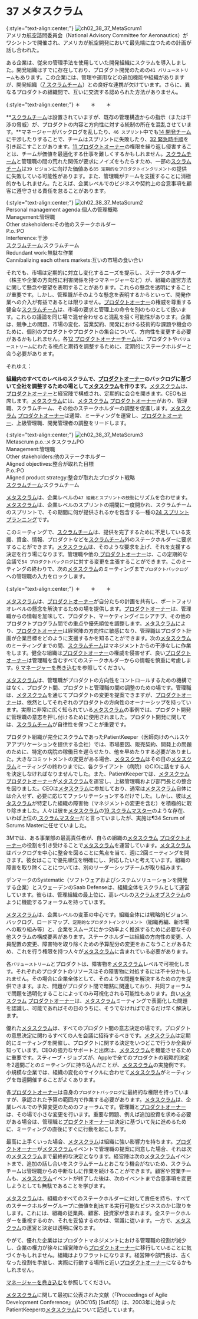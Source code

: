 # 37 メタスクラム

{:style="text-align:center;"}
![ch02_38_37_MetaScrum1](Images/ch02_38_37_MetaScrum1.png)<br>
アメリカ航空諮問委員会（National Advisory Committee for Aeronautics）がワシントンで開催され、アメリカが航空開発において最先端に立つための計画が話し合われた。

ある企業は、従来の管理手法を使用していた開発組織にスクラムを導入しました。開発組織はすでに存在しており、プロダクト開発のための`41 バリューストリーム`もあります。この企業には、管理や運用などの追加機能や組織がありますが、開発組織（[7 スクラムチーム](ch02_07_7_Scrum_Team.md)）との良好な連携が欠けています。さらに、異なるプロダクトの組織間で、互いに交流する認められた方法がありません。

{:style="text-align:center;"}
＊　　＊　　＊

**[スクラムチーム](ch02_07_7_Scrum_Team.md)は設置されていますが、既存の管理構造からの指示（または干渉の脅威）が、プロダクトの内容と方向性に対する統制の所在を混乱させています。**マネージャーがバックログを乱したり、`46 スプリント`​中でも[14 開発チーム](ch02_14_14_Development_Team.md)に干渉したりすることで、チームはスプリントに失敗したり、[32 緊急時手順](ch02_33_32_Emergency_Procedure.md)を引き起こすことがあります。[11 プロダクトオーナー](ch02_11_11_Product_Owner.md)​の権限を繰り返し侵害することは、チームが価値を最適化する仕事を難しくするかもしれません。[スクラムチーム](ch02_07_7_Scrum_Team.md)と管理職の間の荒れた関係が要求にノイズをもたらすため、一部の[スクラムチーム](ch02_07_7_Scrum_Team.md)は`39 ビジョン`​に向けた価値ある`85 定期的なプロダクトインクリメント`の提供に失敗している可能性があります。また、管理職がチームを支援することに消極的かもしれません。たとえば、企業レベルでのビジネスや契約上の合意事項を顧客に遵守させる責任を怠ることがあります。

{:style="text-align:center;"}
![ch02_38_37_MetaScrum2](Images/ch02_38_37_MetaScrum2.png)<br>
Personal management agenda:個人の管理概略<br>Management:管理職<br>Other stakeholders:その他のステークホルダー<br>P.o.:PO<br>Interference:干渉[<br>スクラムチーム](ch02_07_7_Scrum_Team.md):スクラムチーム<br>Redundant work:無駄な作業<br>Cannibalizing each others markets:互いの市場の食い合い

それでも、市場は定期的に対立し変化するニーズを提示し、ステークホルダー（株主や企業の方向性に利害関係を持つマネージャーなど）が、組織の運営方法に関して懸念や要望を表明することがあります。これらの懸念を透明にすることが重要です。しかし、管理職がそのような懸念を表明するからといって、開発作業への介入が有益であるとは限りません。[プロダクトオーナー](ch02_11_11_Product_Owner.md)の権威を尊重する健全な[スクラムチーム](ch02_07_7_Scrum_Team.md)は、市場の要求と管理上の命令を別のものとして扱います。これらの議論を同じ場で混ぜ合わせると混乱を招く可能性があります。企業は、競争上の問題、市場の変化、営業契約、開発における技術的な課題や機会のために、個別のプロダクトやプロダクトの集合について、方向性を変更する必要があるかもしれません。各​[12 プロダクトオーナーチーム](ch02_12_12_Product_Owner_Team.md)は、プロダクトや`バリューストリーム`にわたる視点と期待を調整するために、定期的にステークホルダーと会う必要があります。

それゆえ：

**組織内のすべてのレベルのスクラムで、[プロダクトオーナー](ch02_11_11_Product_Owner.md)のバックログに基づいて全社を調整するための場として[メタスクラム](ch02_38_37_MetaScrum.md)を作ります。**[メタスクラム](ch02_38_37_MetaScrum.md)は、[プロダクトオーナー](ch02_11_11_Product_Owner.md)と経営陣で構成され、定期的に会合を開きます。CEOも出席します。[メタスクラム](ch02_38_37_MetaScrum.md)には、[メタスクラム](ch02_38_37_MetaScrum.md) [プロダクトオーナー](ch02_11_11_Product_Owner.md)がおり、管理職、スクラムチーム、その他のステークホルダーの調整を促進します。[メタスクラム](ch02_38_37_MetaScrum.md) [プロダクトオーナー](ch02_11_11_Product_Owner.md)は通常、ミーティングを運営し、[プロダクトオーナー](ch02_11_11_Product_Owner.md)、上級管理職、開発管理者の調整をリードします。

{:style="text-align:center;"}
![ch02_38_37_MetaScrum3](Images/ch02_38_37_MetaScrum3.png)<br>
Metascrum p.o.:メタスクラムPO<br>Management:管理職<br>Other stakeholders:他のステークホルダー<br>Aligned objectives:整合が取れた目標<br>P.o.:PO<br>Aligned product strategy:整合が取れたプロダクト戦略[<br>スクラムチーム](ch02_07_7_Scrum_Team.md):スクラムチーム

[メタスクラム](ch02_38_37_MetaScrum.md)は、企業レベルの`47 組織とスプリントの鼓動`にリズムを合わせます。[メタスクラム](ch02_38_37_MetaScrum.md)は、企業レベルのスプリントの期間に一度開かれ、スクラムチームのスプリントで、その期間に何が提供されるかを包含する一種の[24 スプリントプランニング](ch02_25_24_Sprint_Planning.md)です。

このミーティングで、[スクラムチーム](ch02_07_7_Scrum_Team.md)は、提供を完了するために不足している支援、資金、情報、プロダクトなどを[スクラムチーム](ch02_07_7_Scrum_Team.md)外のステークホルダーに要求することができます。[メタスクラム](ch02_38_37_MetaScrum.md)は、そのような要求を上げ、それを支援する決定を行う場になります。管理職や他の[ プロダクトオーナー](ch02_11_11_Product_Owner.md)は、この定期的な会議で`54 プロダクトバックログ`に対する変更を主張することができます。このミーティングの終わりで、次の[メタスクラム](ch02_38_37_MetaScrum.md)のミーティングまで`プロダクトバックログ`への管理職の入力をロックします。

{:style="text-align:center;"}
＊　　＊　　＊

[メタスクラム](ch02_38_37_MetaScrum.md)は、[プロダクトオーナー](ch02_11_11_Product_Owner.md)が自分たちの計画を共有し、ポートフォリオレベルの懸念を解決するための場を提供します。[プロダクトオーナー](ch02_11_11_Product_Owner.md)は、管理職からの情報を加味して、プロダクト、マーケティングイニシアチブ、その他のプロダクトプログラム間での重点や優先順位を調整します。[メタスクラム](ch02_38_37_MetaScrum.md)により、[プロダクトオーナー](ch02_11_11_Product_Owner.md)は経営陣の方向性に敏感になり、管理職はプロダクト計画が企業目標をどのように支援するかを知ることができます。次の[メタスクラム](ch02_38_37_MetaScrum.md)のミーティングまでの間、[スクラムチーム](ch02_07_7_Scrum_Team.md)はマネジメントからの干渉なしに作業をします。健全な組織は[プロダクトオーナー](ch02_11_11_Product_Owner.md)の権威を侵害せず、良い[プロダクトオーナー](ch02_11_11_Product_Owner.md)は管理職を含むすべてのステークホルダーからの情報を慎重に考慮します。[6 マネージャーを巻き込む](ch02_06_6_Involve_the_Managers.md)を参照してください。

[メタスクラム](ch02_38_37_MetaScrum.md)は、管理職がプロダクトの方向性をコントロールするための機構ではなく、プロダクト間、プロダクトと管理職の間の調整のための場です。管理職は、[メタスクラム](ch02_38_37_MetaScrum.md)を通じてプロダクトの変更を提案できますが、[プロダクトオーナー](ch02_11_11_Product_Owner.md)は、依然としてそれぞれのプロダクトの方向性のオーナーシップを持っています。実際に非常に広く知られている[メタスクラム](ch02_38_37_MetaScrum.md)の事例では、プロダクト開発に管理職の意志を押し付けるために使用されました。プロダクト開発に関しては、[スクラムチーム](ch02_07_7_Scrum_Team.md)が自律性を保つことが重要です。

プロダクト組織が完全にスクラムであったPatientKeeper（医師向けのヘルスケアアプリケーションを提供する会社）では、市場要因、販売契約、開発上の問題のために、特定の病院の稼働日を遅らせたり、他を早めたりする必要がありました。大きなコミットメントの変更がある場合、[メタスクラム](ch02_38_37_MetaScrum.md)はその日の[メタスクラム](ch02_38_37_MetaScrum.md)ミーティングの終わりまでに、各クライアント（病院）のCIOに話をする人を決定しなければなりませんでした。また、PatientKeeperでは、[メタスクラム](ch02_38_37_MetaScrum.md) [プロダクトオーナー](ch02_11_11_Product_Owner.md)が[メタスクラム](ch02_38_37_MetaScrum.md)を運営し、上級管理職および部門長との整合を図りました。CEOは[メタスクラム](ch02_38_37_MetaScrum.md)に参加しており、通常は[メタスクラム](ch02_38_37_MetaScrum.md)自体には介入せず、必要に応じてファシリテーションするだけでした。しかし、彼は[メタスクラム](ch02_38_37_MetaScrum.md)が特定した組織の障害物（マネジメントの変更を含む）を積極的に取り除きました。人々は彼を[メタスクラム](ch02_38_37_MetaScrum.md)の[19 スクラムマスター](ch02_20_19_ScrumMaster.md)のような存在、いわば上位の[ スクラムマスター](ch02_20_19_ScrumMaster.md)だと言っていましたが、実施は¶34 Scrum of Scrums Masterに任せていました。

3Mでは、ある事業部の最高責任者が、自らの組織の[メタスクラム](ch02_38_37_MetaScrum.md) [プロダクトオーナー](ch02_11_11_Product_Owner.md)の役割を引き受けることで[メタスクラム](ch02_38_37_MetaScrum.md)を運営しています。[メタスクラム](ch02_38_37_MetaScrum.md)はバックログを中心に整合を図ることに焦点を当て、週に2回ミーティングを開きます。彼女はここで優先順位を明確にし、対応したいと考えています。組織の障害を取り除くことについては、別のリーダーシップチームが取り組みます。

デンマークのSystematic（ソフトウェアおよびシステムソリューションを開発する企業）とスウェーデンのSaab Defenseは、組織全体をスクラムとして運営しています。彼らは、管理組織の最上位に、高レベルの[スクラムオブスクラム](ch02_35_34_Scrum_of_Scrums.md)のように機能するフォーラムを持っています。

[メタスクラム](ch02_38_37_MetaScrum.md)は、企業レベルの変革の中心です。組織全体には戦略的ビジョン、バックログ、ロードマップ、`定期的なプロダクトインクリメント`（組織再編、新市場への取り組み等）と、企業をスムーズにかつ効率よく推進するために必要なその他スクラムの構成要素があります。ステークホルダーは組織の方向性の変更、人員配置の変更、障害物を取り除くための予算配分の変更をおこなうことがあるため、これを行う権限を持つ人々が[メタスクラム](ch02_38_37_MetaScrum.md)に含まれている必要があります。

各`バリューストリーム`とプロダクトは、障害物を[メタスクラム](ch02_38_37_MetaScrum.md)レベルで可視化します。それぞれのプロダクトのリソースはその障害物に対処するには不十分かもしれません。その場合に企業全体として、そのような問題を解決するための力を提供できます。また、問題がプロダクト間で暗黙に関連しており、共同フォーラムで問題を透明化することによってのみ可視化される可能性もあります。良い[メタスクラム](ch02_38_37_MetaScrum.md) [プロダクトオーナー](ch02_11_11_Product_Owner.md)は、[メタスクラム](ch02_38_37_MetaScrum.md)ミーティングで表面化した問題を認識し、可能であればその日のうちに、そうでなければできるだけ早く解決します。

優れた[メタスクラム](ch02_38_37_MetaScrum.md)は、すべてのプロダクト間の意志決定の場です。プロダクトの意思決定に関わるすべての人を会議に招待するべきです。[メタスクラム](ch02_38_37_MetaScrum.md)は定期的にミーティングを開催し、プロダクトに関する決定をいつどこで行うか全員が知っています。CEOの強力なサポートと出席は、[メタスクラム](ch02_38_37_MetaScrum.md)を機能させるために重要です。スティーブ・ジョブズが、Appleで全てのプロダクトの戦略的決定を2週間ごとのミーティングに持ち込んだことが、[メタスクラム](ch02_38_37_MetaScrum.md)の実施例です。小規模な企業では、組織の変化のサイクルに合わせて[メタスクラム](ch02_38_37_MetaScrum.md)がミーティングを毎週開催することがよくあります。

各[プロダクトオーナー](ch02_11_11_Product_Owner.md)は自身の`プロダクトバックログ`に最終的な権限を持っていますが、承認された予算の範囲内で作業する必要があります。[メタスクラム](ch02_38_37_MetaScrum.md)は、企業レベルでの予算変更のためのフォーラムです。管理職と[プロダクトオーナー](ch02_11_11_Product_Owner.md)は、その場で小さな変更を行います。重要な問題、例えば追加投資を求める必要がある場合は、管理職と[プロダクトオーナー](ch02_11_11_Product_Owner.md)は決定に基づいて先に進めるために、ミーティングの直後にすぐに行動を起こします。

最高に上手くいった場合、[メタスクラム](ch02_38_37_MetaScrum.md)は組織に強い影響力を持ちます。[プロダクトオーナー](ch02_11_11_Product_Owner.md)が[メタスクラム](ch02_38_37_MetaScrum.md)イベントで管理職の提案に同意した場合、それは次の[メタスクラム](ch02_38_37_MetaScrum.md)まで最終的な決定となります。経営陣は次の[メタスクラム](ch02_38_37_MetaScrum.md)イベントまで、追加の話し合いをスクラムチームとおこなう機会がないため、スクラムチームは管理職からの中断なしに作業を続けることができます。顧客や営業チームも、[メタスクラム](ch02_38_37_MetaScrum.md)イベントが終了した後は、次のイベントまで合意事項を変更しようとしても無駄であることを学びます。

[メタスクラム](ch02_38_37_MetaScrum.md)は、組織のすべてのステークホルダーに対して責任を持ち、すべてのステークホルダーグループに価値を創出する実行可能なビジネスのかじ取りをします。これには、組織の従業員、顧客、投資家が含まれます。全ステークホルダーを重視するのか、それを妥協するのかは、常識に従います。一方で、[メタスクラム](ch02_38_37_MetaScrum.md)の運営と決定は透明に保ちます。

やがて、優れた企業ははプロダクトマネジメントにおける管理職の役割が減少し、企業の権力が徐々に経営陣から[プロダクトオーナー](ch02_11_11_Product_Owner.md)に移行していることに気づくかもしれません。組織はよりフラットになります。経営陣や部門長は、古くなった役割を手放し、実際に行動する場所と近い[プロダクトオーナー](ch02_11_11_Product_Owner.md)になるかもしれません。

[マネージャーを巻き込む](ch02_06_6_Involve_the_Managers.md)を参照してください。

[メタスクラム](ch02_38_37_MetaScrum.md)に関して最初に公表された文献（「Proceedings of Agile Development Conference」 (ADC’05) [Sut05]）は、2003年に始まったPatientKeeperの[メタスクラム](ch02_38_37_MetaScrum.md)について記述しています。

